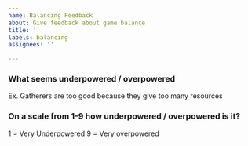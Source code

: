 ```yaml
---
name: Balancing Feedback
about: Give feedback about game balance
title: ''
labels: balancing
assignees: ''

---
```


### What seems underpowered / overpowered
Ex. Gatherers are too good because they give too many resources

### On a scale from 1-9 how underpowered / overpowered is it?
1 = Very Underpowered     9 = Very overpowered
